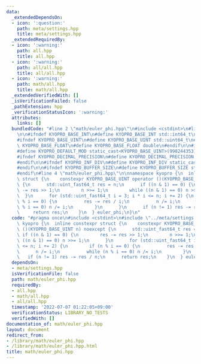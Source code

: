 ```yaml
---
data:
  _extendedDependsOn:
  - icon: ':question:'
    path: meta/settings.hpp
    title: meta/settings.hpp
  _extendedRequiredBy:
  - icon: ':warning:'
    path: all.hpp
    title: all.hpp
  - icon: ':warning:'
    path: all/all.hpp
    title: all/all.hpp
  - icon: ':warning:'
    path: math/all.hpp
    title: math/all.hpp
  _extendedVerifiedWith: []
  _isVerificationFailed: false
  _pathExtension: hpp
  _verificationStatusIcon: ':warning:'
  attributes:
    links: []
  bundledCode: "#line 2 \"math/euler_phi.hpp\"\n#include <cstdint>\n#line 3 \"meta/settings.hpp\"\
    \n\n#ifndef KYOPRO_BASE_INT\n#define KYOPRO_BASE_INT std::int64_t\n#endif\n\n\
    #ifndef KYOPRO_BASE_UINT\n#define KYOPRO_BASE_UINT std::uint64_t\n#endif\n\n#ifndef\
    \ KYOPRO_BASE_FLOAT\n#define KYOPRO_BASE_FLOAT double\n#endif\n\n#ifndef KYOPRO_DEFAULT_MOD\n\
    #define KYOPRO_DEFAULT_MOD static_cast<KYOPRO_BASE_UINT>(998244353)\n#endif\n\n\
    #ifndef KYOPRO_DECIMAL_PRECISION\n#define KYOPRO_DECIMAL_PRECISION static_cast<KYOPRO_BASE_UINT>(12)\n\
    #endif\n\n#ifndef KYOPRO_INF_DIV\n#define KYOPRO_INF_DIV static_cast<KYOPRO_BASE_UINT>(3)\n\
    #endif\n\n#ifndef KYOPRO_BUFFER_SIZE\n#define KYOPRO_BUFFER_SIZE static_cast<KYOPRO_BASE_UINT>(2048)\n\
    #endif\n#line 4 \"math/euler_phi.hpp\"\n\nnamespace kyopro {\n  inline constexpr\
    \ struct {\n    constexpr KYOPRO_BASE_UINT operator ()(KYOPRO_BASE_UINT n) noexcept\
    \ {\n      std::uint_fast64_t res = n;\n      if ((n & 1) == 0) {\n        res\
    \ -= res >> 1;\n        n >>= 1;\n        while ((n & 1) == 0) n >>= 1;\n    \
    \  }\n      for (std::uint_fast64_t i = 3; i * i <= n; i += 2) {\n        if (n\
    \ % i == 0) {\n          res -= res / i;\n          n /= i;\n          while (n\
    \ % i == 0) n /= i;\n        }\n      }\n      if (n != 1) res -= res / n;\n \
    \     return res;\n    }\n  } euler_phi;\n}\n"
  code: "#pragma once\n#include <cstdint>\n#include \"../meta/settings.hpp\"\n\nnamespace\
    \ kyopro {\n  inline constexpr struct {\n    constexpr KYOPRO_BASE_UINT operator\
    \ ()(KYOPRO_BASE_UINT n) noexcept {\n      std::uint_fast64_t res = n;\n     \
    \ if ((n & 1) == 0) {\n        res -= res >> 1;\n        n >>= 1;\n        while\
    \ ((n & 1) == 0) n >>= 1;\n      }\n      for (std::uint_fast64_t i = 3; i * i\
    \ <= n; i += 2) {\n        if (n % i == 0) {\n          res -= res / i;\n    \
    \      n /= i;\n          while (n % i == 0) n /= i;\n        }\n      }\n   \
    \   if (n != 1) res -= res / n;\n      return res;\n    }\n  } euler_phi;\n}"
  dependsOn:
  - meta/settings.hpp
  isVerificationFile: false
  path: math/euler_phi.hpp
  requiredBy:
  - all.hpp
  - math/all.hpp
  - all/all.hpp
  timestamp: '2022-07-07 01:22:05+09:00'
  verificationStatus: LIBRARY_NO_TESTS
  verifiedWith: []
documentation_of: math/euler_phi.hpp
layout: document
redirect_from:
- /library/math/euler_phi.hpp
- /library/math/euler_phi.hpp.html
title: math/euler_phi.hpp
---
```

